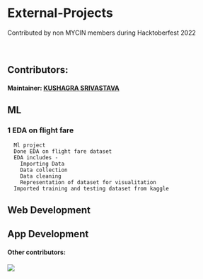 # External-Projects
Contributed by non MYCIN members during Hacktoberfest 2022
<br><br><br>
## Contributors:
#### Maintainer: <a href="github.com/kushagrathisside"><b>KUSHAGRA SRIVASTAVA</b></a>
## ML
### 1 EDA on flight fare
      Ml project
      Done EDA on flight fare dataset
      EDA includes - 
        Importing Data
        Data collection
        Data cleaning
        Representation of dataset for visualitation
      Imported training and testing dataset from kaggle 
## Web Development
## App Development
#### Other contributors:
<a href="https://github.com/MYCIN-AI-Club/External-Projects/graphs/contributors">
  <img src="https://contrib.rocks/image?repo=MYCIN-AI-Club/External-Projects" />
</a>
